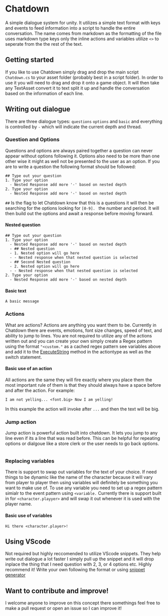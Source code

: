 # Chatdown
A simple dialogue system for unity. It utilizes a simple text format with keys and events to feed information into a script to handle the entire conversation. The name comes from markdown as the formatting of the file uses markdown type keys only the inline actions and variables utilize `<>` to seperate from the the rest of the text.

## Getting started
If you like to use Chatdown simply drag and drop the main script `Chatdown.cs` to your asset folder (probably best in a script folder). In order to use it you will need to drag and drop it onto a game object. It will then take any TextAsset convert it to text split it up and handle the conversation based on the information of each line.

## Writing out dialogue
There are three dialogue types: `questions` `options` and `basic` and everything is controlled by `-` which will indicate the current depth and thread.

### Question and Options
Questions and options are always paired together a question can never appear without options following it. Options also need to be more than one other wise it might as well not be presented to the user as an option. If you are to write a question the following format should be followed:
```
## Type out your question
1. Type your option
  - Nested Response add more '-' based on nested depth
2. Type your option
  - Nested Response add more '-' based on nested depth
 ```
 
 `##` Is the flag to let Chatdown know that this is a questions it will then be searching for the options looking for `[0-9]. ` the number and period. It will then build out the options and await a response before moving forward. 
 
#### Nested question
```
## Type out your question
1. Type your option
  - Nested Response add more '-' based on nested depth
  - ## Nested question
  - 1. Nested option will go here
  - - Nested response when that nested question is selected
  - ## Second Nested question
  - 2. Nested option will go here
  - - Nested response when that nested question is selected
2. Type your option
  - Nested Response add more '-' based on nested depth
 ```
#### Basic text
```
A basic message
```

### Actions
What are actions? Actions are anything you want them to be. Currently in Chatdown there are events, emotions, font size changes, speed of text, and ability to jump to lines. You are not required to utilize any of the actions written out and you can create your own simply create a Regex pattern using the format `"<custom."` as a cached regex pattern see variables above and add it to the [ExecuteString](https://github.com/BrianAA/chatdown/blob/60fe9b568be8bf64d2b51ee4e76d67b24e3c26a0/Chatdown.cs#L148-L187) method in the actiontype as well as the switch statement. 

#### Basic use of an action
All actions are the same they will fire exactly where you place them the most important rule of them is that they should always have a space before and after the action. For example:
```
I am not yelling... <font.big> Now I am yelling!
```
In this example the action will invoke after `...` and then the text will be big.

### Jump action
Jump action is powerful action built into chatdown. It lets you jump to any line even if its a line that was read before. This can be helpful for repeating options or dialgoue like a store clerk or the user needs to go back options. 

```

```

### Replacing variables
There is support to swap out variables for the text of your choice. If need things to be dynamic like the name of the character because it will vary from player to player then using variables will definitely be something you want to make use of. To use any variable you need to set up a regex pattern simialr to the event pattern using `<variable.` Currently there is support built in for `<character.playyer>` and will swap it out whenever it is used with the player name. 

#### Basic use of variables
```
Hi there <character.player>!
```
## Using VScode
Not required but highly reccomended to utilize VScode snippets. They help write out dialogue a lot faster I simply pull up the snippet and it will drop inplace the thing that I need question with 2, 3, or 4 options etc. Highly recommend it! Write your own following the format or using [snippet generator](https://snippet-generator.app/)

## Want to contribute and improve!
I welcome anyone to improve on this concept there somethings feel free to make a pull request or open an issue so I can improve it! 

